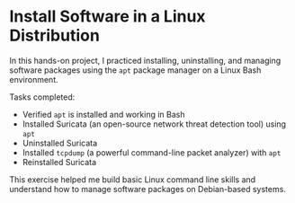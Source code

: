 # Install Software in a Linux Distribution

In this hands-on project, I practiced installing, uninstalling, and managing software packages using the `apt` package manager on a Linux Bash environment.

Tasks completed:

- Verified `apt` is installed and working in Bash  
- Installed Suricata (an open-source network threat detection tool) using `apt`  
- Uninstalled Suricata  
- Installed `tcpdump` (a powerful command-line packet analyzer) with `apt`  
- Reinstalled Suricata

This exercise helped me build basic Linux command line skills and understand how to manage software packages on Debian-based systems.

